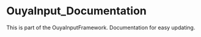 OuyaInput_Documentation
=======================

This is part of the OuyaInputFramework. Documentation for easy updating.
